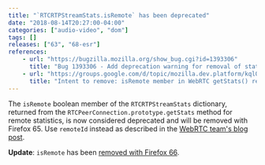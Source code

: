 ```yaml
---
title: "`RTCRTPStreamStats.isRemote` has been deprecated"
date: "2018-08-14T20:27:00-04:00"
categories: ["audio-video", "dom"]
tags: []
releases: ["63", "68-esr"]
references:
    - url: "https://bugzilla.mozilla.org/show_bug.cgi?id=1393306"
      title: "Bug 1393306 - Add deprecation warning for removal of stat.isRemote in 65."
    - url: "https://groups.google.com/d/topic/mozilla.dev.platform/kqlQzADXbng/discussion"
      title: "Intent to remove: isRemote member in WebRTC getStats() results"
---
```

The `isRemote` boolean member of the `RTCRTPStreamStats` dictionary, returned from the `RTCPeerConnection.prototype.getStats` method for remote statistics, is now considered deprecated and will be removed with Firefox 65. Use `remoteId` instead as described in the [WebRTC team's blog post](https://blog.mozilla.org/webrtc/getstats-isremote-65/).

**Update**: `isRemote` has been [removed with Firefox 66](https://www.fxsitecompat.dev/en-CA/docs/2018/legacy-peerconnection-getstats-support-has-been-removed/).
